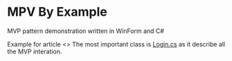 # MPV By Example
MVP pattern demonstration written in WinForm and C#

Example for article <>
The most important class is [Login.cs](https://github.com/mateushenriquebrum/loginmvpcsharp/blob/main/UserLoginMVP/Login.cs) as it describe all the MVP interation.
